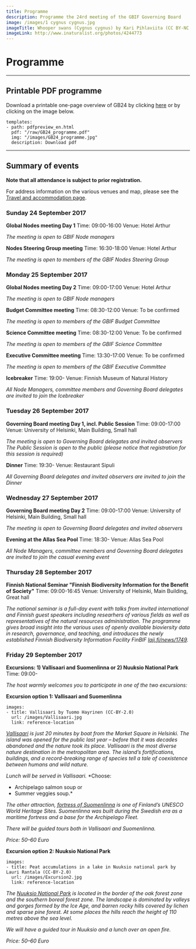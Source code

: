 ```yaml
---
title: Programme
description: Programme the 24rd meeting of the GBIF Governing Board 
image: /images/1 cygnus cygnus.jpg
imageTitle: Whooper swans (Cygnus cygnus) by Kari Pihlaviita (CC BY-NC 4.0)
imageLink: http://www.inaturalist.org/photos/4244773
---
```


# Programme

<!-- toc -->
<!-- tocstop -->

-----------------------

## Printable PDF programme
Download a printable one-page overview of GB24 by clicking [here](/raw/GB24_programme.pdf) or by clicking on the image below.

```styledYaml
templates:
- path: pdfpreview_en.html
  pdf: "/raw/GB24_programme.pdf"
  img: "/images/GB24_programme.jpg"
  description: Download pdf
```

-----------------------

## Summary of events

**Note that all attendance is subject to prior registration.**

For address information on the various venues and map, please see the [Travel and accommodation page](../travel-accommodation/).

### Sunday 24 September 2017

**Global Nodes meeting Day 1**
Time: 09:00-16:00
Venue: Hotel Arthur

*The meeting is open to GBIF Node managers*

**Nodes Steering Group meeting**
Time: 16:30-18:00
Venue: Hotel Arthur

*The meeting is open to members of the GBIF Nodes Steering Group*


### Monday 25 September 2017

**Global Nodes meeting Day 2**
Time: 09:00-17:00
Venue: Hotel Arthur

*The meeting is open to GBIF Node managers*

**Budget Committee meeting**
Time: 08:30-12:00
Venue: To be confirmed

*The meeting is open to members of the GBIF Budget Committee*

**Science Committee meeting**
Time: 08:30-12:00
Venue: To be confirmed

*The meeting is open to members of the GBIF Science Committee*

**Executive Committee meeting**
Time: 13:30-17:00
Venue: To be confirmed

*The meeting is open to members of the GBIF Executive Committee*

**Icebreaker**
Time: 19:00-
Venue: Finnish Museum of Natural History

*All Node Managers, committee members and Governing Board delegates are invited to join the Icebreaker*


### Tuesday 26 September 2017

**Governing Board meeting Day 1, incl. Public Session**
Time: 09:00-17:00
Venue: University of Helsinki, Main Building, Small hall

*The meeting is open to Governing Board delegates and invited observers*
*The Public Session is open to the public (please notice that registration for this session is required)*

**Dinner**
Time: 19:30-
Venue: Restaurant Sipuli

*All Governing Board delegates and invited observers are invited to join the Dinner*


### Wednesday 27 September 2017

**Governing Board meeting Day 2**
Time: 09:00-17:00
Venue: University of Helsinki, Main Building, Small hall

*The meeting is open to Governing Board delegates and invited observers*

**Evening at the Allas Sea Pool**
Time: 18:30-
Venue: Allas Sea Pool

*All Node Managers, committee members and Governing Board delegates are invited to join the casual evening event*


### Thursday 28 September 2017

**Finnish National Seminar "Finnish Biodiversity Information for the Benefit of Society"**
Time: 09:00-16:45
Venue: University of Helsinki, Main Building, Great hall

*The national seminar is a full-day event with talks from invited international and Finnish guest speakers including researhers of various fields as well as representatives of the natural resources administration. The programme gives broad insight into the various uses of openly available bioviersity data in research, governance, and teaching, and introduces the newly established Finnish Biodiversity Information Facility FinBIF [laji.fi/news/1749](https://laji.fi/news/1749).*


### Friday 29 September 2017

**Excursions:  1) Vallisaari and Suomenlinna or 2) Nuuksio National Park**
Time: 09:00-

*The host warmly welcomes you to participate in one of the two excursions:*

**Excursion option 1: Vallisaari and Suomenlinna**
```styledYaml
images:
- title: Vallisaari by Tuomo Hayrinen (CC-BY-2.0)
  url: /images/Vallisaari.jpg
  link: reference-location
```

*[Vallisaari](http://www.nationalparks.fi/vallisaari) is just 20 minutes by boat from the Market Square in Helsinki. The island was opened for the public last year – before that it was decades abandoned and the nature took its place. Vallisaari is the most diverse nature destination in the metropolitan area. The island’s fortifications, buildings, and a record-breaking range of species tell a tale of coexistence between humans and wild nature.*

*Lunch will be served in Vallisaari.*
*Choose: 
-	Archipelago salmon soup or 
-	Summer veggies soup.*

*The other attraction, [fortress of Suomenlinna](http://www.suomenlinna.fi/en/) is one of Finland’s UNESCO World Heritage Sites. Suomenlinna was built during the Swedish era as a maritime fortress and a base for the Archipelago Fleet.* 

*There will be guided tours both in Vallisaari and Suomenlinna.*

*Price: 50–60 Euro* 

**Excursion option 2: Nuuksio National Park**
```styledYaml
images:
- title: Peat accumulations in a lake in Nuuksio national park by Lauri Rantala (CC-BY-2.0)
  url: /images/Excursion2.jpg
  link: reference-location
```

*The [Nuuksio National Park](http://www.nationalparks.fi/nuuksionp) is located in the border of the oak forest zone and the southern boreal forest zone. The landscape is dominated by valleys and gorges formed by the Ice Age, and barren rocky hills covered by lichen and sparse pine forest. At some places the hills reach the height of 110 metres above the sea level.*

*We will have a guided tour in Nuuksio and a lunch over an open fire.*

*Price: 50–60 Euro*
